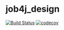 # job4j_design
[![Build Status](https://travis-ci.com/vnovopashin/job4j_design.svg?branch=master)](https://travis-ci.com/vnovopashin/job4j_design)
[![codecov](https://codecov.io/gh/vnovopashin/job4j_design/branch/master/graph/badge.svg)](https://codecov.io/gh/vnovopashin/job4j_design)